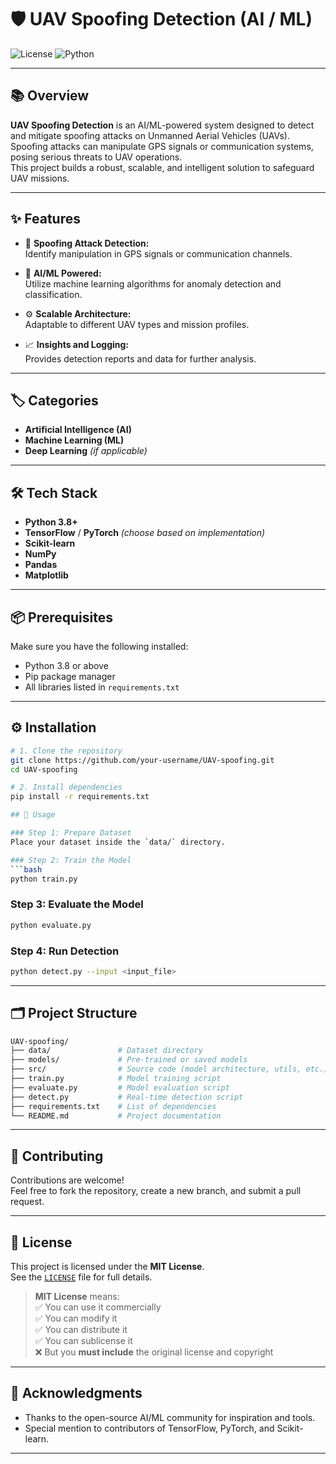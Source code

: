 # 🛡️ UAV Spoofing Detection (AI / ML)

![License](https://img.shields.io/badge/license-MIT-blue.svg)
![Python](https://img.shields.io/badge/Python-3.8%2B-blue)

---

## 📚 Overview

**UAV Spoofing Detection** is an AI/ML-powered system designed to detect and mitigate spoofing attacks on Unmanned Aerial Vehicles (UAVs).  
Spoofing attacks can manipulate GPS signals or communication systems, posing serious threats to UAV operations.  
This project builds a robust, scalable, and intelligent solution to safeguard UAV missions.

---

## ✨ Features

- 📡 **Spoofing Attack Detection:**  
  Identify manipulation in GPS signals or communication channels.

- 🧠 **AI/ML Powered:**  
  Utilize machine learning algorithms for anomaly detection and classification.

- ⚙️ **Scalable Architecture:**  
  Adaptable to different UAV types and mission profiles.

- 📈 **Insights and Logging:**  
  Provides detection reports and data for further analysis.

---

## 🏷️ Categories

- **Artificial Intelligence (AI)**
- **Machine Learning (ML)**
- **Deep Learning** *(if applicable)*

---

## 🛠️ Tech Stack

- **Python 3.8+**
- **TensorFlow** / **PyTorch** *(choose based on implementation)*
- **Scikit-learn**
- **NumPy**
- **Pandas**
- **Matplotlib**

---

## 📦 Prerequisites

Make sure you have the following installed:
- Python 3.8 or above
- Pip package manager
- All libraries listed in `requirements.txt`

---

## ⚙️ Installation

```bash
# 1. Clone the repository
git clone https://github.com/your-username/UAV-spoofing.git
cd UAV-spoofing

# 2. Install dependencies
pip install -r requirements.txt

## 🚀 Usage

### Step 1: Prepare Dataset
Place your dataset inside the `data/` directory.

### Step 2: Train the Model
```bash
python train.py
```

### Step 3: Evaluate the Model
```bash
python evaluate.py
```

### Step 4: Run Detection
```bash
python detect.py --input <input_file>
```

---

## 🗂️ Project Structure

```bash
UAV-spoofing/
├── data/               # Dataset directory
├── models/             # Pre-trained or saved models
├── src/                # Source code (model architecture, utils, etc.)
├── train.py            # Model training script
├── evaluate.py         # Model evaluation script
├── detect.py           # Real-time detection script
├── requirements.txt    # List of dependencies
└── README.md           # Project documentation
```

---

## 🤝 Contributing

Contributions are welcome!  
Feel free to fork the repository, create a new branch, and submit a pull request.

---

## 📄 License

This project is licensed under the **MIT License**.  
See the [`LICENSE`](LICENSE) file for full details.

> **MIT License** means:  
> ✅ You can use it commercially  
> ✅ You can modify it  
> ✅ You can distribute it  
> ✅ You can sublicense it  
> ❌ But you **must include** the original license and copyright

---

## 🙏 Acknowledgments

- Thanks to the open-source AI/ML community for inspiration and tools.
- Special mention to contributors of TensorFlow, PyTorch, and Scikit-learn.

---
